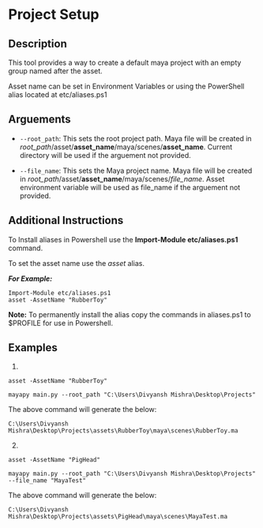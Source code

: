 # Project Setup 

## Description

This tool provides a way to create a default maya project with an empty group named after the asset.

Asset name can be set in Environment Variables or using the PowerShell alias located at etc/aliases.ps1

## Arguements

- `--root_path`: This sets the root project path. Maya file will be created in *root_path*/asset/**asset_name**/maya/scenes/**asset_name**. Current directory will be used if the arguement not provided.

- `--file_name`: This sets the Maya project name. Maya file will be created in *root_path*/asset/**asset_name**/maya/scenes/*file_name*. Asset environment variable will be used as file_name if the arguement not provided.

## Additional Instructions

To Install aliases in Powershell use the **Import-Module etc/aliases.ps1** command.

To set the asset name use the *asset* alias.

***For Example:*** 

    Import-Module etc/aliases.ps1
    asset -AssetName "RubberToy" 

**Note:** To permanently install the alias copy the commands in aliases.ps1 to $PROFILE for use in Powershell.   

## Examples 
1.

    asset -AssetName "RubberToy"

    mayapy main.py --root_path "C:\Users\Divyansh Mishra\Desktop\Projects" 

The above command will generate the below:

    C:\Users\Divyansh Mishra\Desktop\Projects\assets\RubberToy\maya\scenes\RubberToy.ma 


2.

    asset -AssetName "PigHead"

    mayapy main.py --root_path "C:\Users\Divyansh Mishra\Desktop\Projects" --file_name "MayaTest" 

The above command will generate the below:

    C:\Users\Divyansh Mishra\Desktop\Projects\assets\PigHead\maya\scenes\MayaTest.ma 




